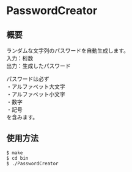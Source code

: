 # PasswordCreator

## 概要
ランダムな文字列のパスワードを自動生成します。  
入力：桁数  
出力：生成したパスワード  

パスワードは必ず  
・アルファベット大文字  
・アルファベット小文字  
・数字  
・記号  
を含みます。   

## 使用方法
```
$ make
$ cd bin
$ ./PasswordCreator
```
